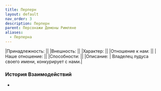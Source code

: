 ```yaml
---
title: Перперн
layout: default
nav_order: 3
description: Перперн
parent: Персонажи Демоны Римляне
aliases:
  - Перперна
---
```

|Принадлежность: ||
|Внешность: ||
|Характер: ||
|Отношение к нам: ||
|Наше отношение: ||
|Способности: ||
|Описание: | Владелец лудуса своего имени, конкурирует с нами.|

### История Взаимодействий
- 
